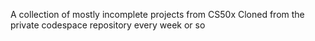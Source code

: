 A collection of mostly incomplete projects from CS50x
Cloned from the private codespace repository every week or so
